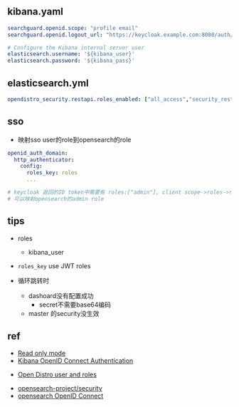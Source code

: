 

## kibana.yaml

```yml
searchguard.openid.scope: "profile email"
searchguard.openid.logout_url: "https://keycloak.example.com:8080/auth/realms/master/protocol/openid-connect/logout"

# Configure the Kibana internal server user
elasticsearch.username: '${kibana_user}'
elasticsearch.password: '${kibana_pass}'


```

## elasticsearch.yml

```yml
opendistro_security.restapi.roles_enabled: ["all_access","security_rest_api_access"]
```

## sso

+ 映射sso user的role到opensearch的role
```yml
openid_auth_domain:
  http_authenticator:
    config:
      roles_key: roles
      ...

# keycloak 返回的ID token中需要有 roles:["admin"], client scope->roles->realm roles开启
# 可以映射opensearch的admin role
```


## tips

+ roles
    + kibana_user

+ `roles_key` use JWT roles

+ 循环跳转时
  + dashoard没有配置成功
    + secret不需要base64编码
  + master 的security没生效

## ref
<!-- kibana -->
+ [Read only mode](https://docs.search-guard.com/latest/kibana-read-only)
+ [Kibana OpenID Connect Authentication](https://docs.search-guard.com/latest/kibana-authentication-openid)

<!-- roles -->
+ [Open Distro  user and roles](https://opendistro.github.io/for-elasticsearch-docs/docs/security/access-control/users-roles/)

<!-- opensearch -->
+ [opensearch-project/security](https://github.com/opensearch-project/security)
+ [opensearch OpenID Connect](https://opensearch.org/docs/latest/security-plugin/configuration/openid-connect/)